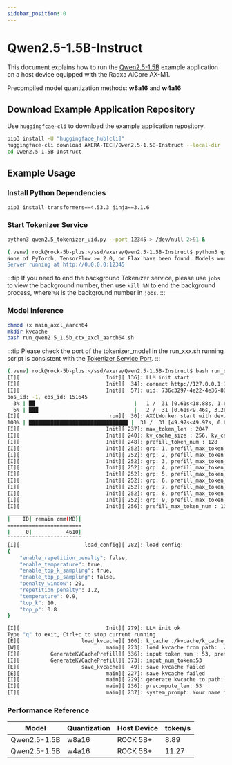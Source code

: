 ```yaml
---
sidebar_position: 0
---
```


# Qwen2.5-1.5B-Instruct

This document explains how to run the [Qwen2.5-1.5B](https://huggingface.co/Qwen/Qwen2.5-1.5B-Instruct-GPTQ-Int8) example application on a host device equipped with the Radxa AICore AX-M1.

Precompiled model quantization methods: **w8a16** and **w4a16**

## Download Example Application Repository

Use `huggingfcae-cli` to download the example application repository.

<NewCodeBlock tip="Host" type="Device">

```bash
pip3 install -U "huggingface_hub[cli]"
huggingface-cli download AXERA-TECH/Qwen2.5-1.5B-Instruct --local-dir ./Qwen2.5-1.5B-Instruct
cd Qwen2.5-1.5B-Instruct
```

</NewCodeBlock>

## Example Usage

### Install Python Dependencies

<NewCodeBlock tip="Host" type="Device">

```bash
pip3 install transformers==4.53.3 jinja==3.1.6
```

</NewCodeBlock>

### Start Tokenizer Service

<NewCodeBlock tip="Host" type="Device">

```bash
python3 qwen2.5_tokenizer_uid.py --port 12345 > /dev/null 2>&1 &
```

</NewCodeBlock>

```bash
(.venv) rock@rock-5b-plus:~/ssd/axera/Qwen2.5-1.5B-Instruct$ python3 qwen2.5_tokenizer_uid.py
None of PyTorch, TensorFlow >= 2.0, or Flax have been found. Models won't be available and only tokenizers, configuration and file/data utilities can be used.
Server running at http://0.0.0.0:12345
```

:::tip
If you need to end the background Tokenizer service, please use `jobs` to view the background number, then use `kill %N` to end the background process, where `%N` is the background number in `jobs`.
:::

### Model Inference

<NewCodeBlock tip="Host" type="Device">

```bash
chmod +x main_axcl_aarch64
mkdir kvcache
bash run_qwen2.5_1.5b_ctx_axcl_aarch64.sh
```

</NewCodeBlock>

:::tip
Please check the port of the tokenizer_model in the run_xxx.sh running script is consistent with the [Tokenizer Service Port](#start-tokenizer-service).
:::

```bash
(.venv) rock@rock-5b-plus:~/ssd/axera/Qwen2.5-1.5B-Instruct$ bash run_qwen2.5_1.5b_ctx_axcl_aarch64.sh
[I][                            Init][ 136]: LLM init start
[I][                            Init][  34]: connect http://127.0.0.1:12345 ok
[I][                            Init][  57]: uid: 736c3297-4e22-4e36-8022-4fcddfbafe89
bos_id: -1, eos_id: 151645
  3% | ██                                |   1 /  31 [0.61s<18.88s, 1.64 count/s] tokenizer init ok[I][                            Init][  45]: LLaMaEmbedSelector use mmap
  6% | ███                               |   2 /  31 [0.61s<9.46s, 3.28 count/s] embed_selector init ok
[I][                             run][  30]: AXCLWorker start with devid 0
100% | ████████████████████████████████ |  31 /  31 [49.97s<49.97s, 0.62 count/s] init post axmodel ok,remain_cmm(4610 MB)4853 MB)
[I][                            Init][ 237]: max_token_len : 2047
[I][                            Init][ 240]: kv_cache_size : 256, kv_cache_num: 2047
[I][                            Init][ 248]: prefill_token_num : 128
[I][                            Init][ 252]: grp: 1, prefill_max_token_num : 1
[I][                            Init][ 252]: grp: 2, prefill_max_token_num : 128
[I][                            Init][ 252]: grp: 3, prefill_max_token_num : 256
[I][                            Init][ 252]: grp: 4, prefill_max_token_num : 384
[I][                            Init][ 252]: grp: 5, prefill_max_token_num : 512
[I][                            Init][ 252]: grp: 6, prefill_max_token_num : 640
[I][                            Init][ 252]: grp: 7, prefill_max_token_num : 768
[I][                            Init][ 252]: grp: 8, prefill_max_token_num : 896
[I][                            Init][ 252]: grp: 9, prefill_max_token_num : 1024
[I][                            Init][ 256]: prefill_max_token_num : 1024
________________________
|    ID| remain cmm(MB)|
========================
|     0|           4610|
¯¯¯¯¯¯¯¯¯¯¯¯¯¯¯¯¯¯¯¯¯¯¯¯
[I][                     load_config][ 282]: load config:
{
    "enable_repetition_penalty": false,
    "enable_temperature": true,
    "enable_top_k_sampling": true,
    "enable_top_p_sampling": false,
    "penalty_window": 20,
    "repetition_penalty": 1.2,
    "temperature": 0.9,
    "top_k": 10,
    "top_p": 0.8
}

[I][                            Init][ 279]: LLM init ok
Type "q" to exit, Ctrl+c to stop current running
[E][                    load_kvcache][ 100]: k_cache ./kvcache/k_cache_0.bin or v_cache ./kvcache/v_cache_0.bin not exist
[W][                            main][ 223]: load kvcache from path: ./kvcache failed,generate kvcache
[I][          GenerateKVCachePrefill][ 336]: input token num : 53, prefill_split_num : 1 prefill_grpid : 2
[I][          GenerateKVCachePrefill][ 373]: input_num_token:53
[E][                    save_kvcache][  49]: save kvcache failed
[E][                            main][ 227]: save kvcache failed
[I][                            main][ 229]: generate kvcache to path: ./kvcache
[I][                            main][ 236]: precompute_len: 53
[I][                            main][ 237]: system_prompt: Your name is Allen, you are a harmless AI assistant. It is April 1st today in Shenzhen, cloudy, mild wind, temperature between 14°C and 19°C.
```

### Performance Reference

| Model        | Quantization | Host Device | token/s |
| ------------ | ------------ | ----------- | ------- |
| Qwen2.5-1.5B | w8a16        | ROCK 5B+    | 8.89    |
| Qwen2.5-1.5B | w4a16        | ROCK 5B+    | 11.27   |
